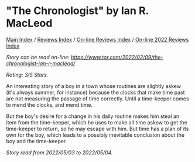 # "The Chronologist" by Ian R. MacLeod

[Main Index](../../../README.md) / [Reviews Index](../../README.md) / [On-line Reviews Index](../README.md) / [On-line 2022 Reviews Index](README.md)

*Story can be read on-line: <https://www.tor.com/2022/02/09/the-chronologist-ian-r-macleod/>*

*Rating: 3/5 Stars.*

An interesting story of a boy in a town whose routines are slightly askew (it's always summer, for instance) because the clocks that make time past are not measuring the passage of time correctly. Until a time-keeper comes to mend the clocks, and mend time.

But the boy's desire for a change in his daily routine makes him steal an item from the time-keeper, which he uses to make all time askew to get the time-keeper to return, so he may escape with him. But time has a plan of its own for the boy, which leads to a possibly inevitable conclusion about the boy and the time-keeper.

*Story read from 2022/05/03 to 2022/05/04.*
